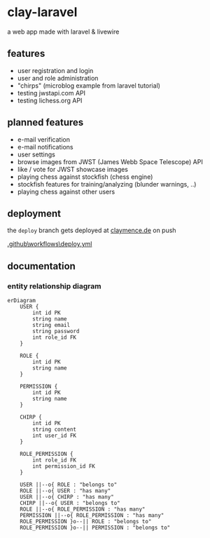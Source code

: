 # clay-laravel
a web app made with laravel & livewire

## features
- user registration and login
- user and role administration
- "chirps" (microblog example from laravel tutorial)
- testing jwstapi.com API
- testing lichess.org API

## planned features
- e-mail verification
- e-mail notifications
- user settings
- browse images from JWST (James Webb Space Telescope) API
- like / vote for JWST showcase images
- playing chess against stockfish (chess engine)
- stockfish features for training/analyzing (blunder warnings, ..)
- playing chess against other users

## deployment
the `deploy` branch gets deployed at [claymence.de](https://claymence.de/) on push

[.github\workflows\deploy.yml](https://github.com/claymence/clay-laravel/blob/deploy/.github/workflows/deploy.yml)

## documentation

### entity relationship diagram
```mermaid
erDiagram
    USER {
        int id PK
        string name
        string email
        string password
        int role_id FK
    }
    
    ROLE {
        int id PK
        string name
    }
    
    PERMISSION {
        int id PK
        string name
    }
    
    CHIRP {
        int id PK
        string content
        int user_id FK
    }
    
    ROLE_PERMISSION {
        int role_id FK
        int permission_id FK
    }
    
    USER ||--o{ ROLE : "belongs to"
    ROLE ||--o{ USER : "has many"
    USER ||--o{ CHIRP : "has many"
    CHIRP ||--o{ USER : "belongs to"
    ROLE ||--o{ ROLE_PERMISSION : "has many"
    PERMISSION ||--o{ ROLE_PERMISSION : "has many"
    ROLE_PERMISSION }o--|| ROLE : "belongs to"
    ROLE_PERMISSION }o--|| PERMISSION : "belongs to"
```
